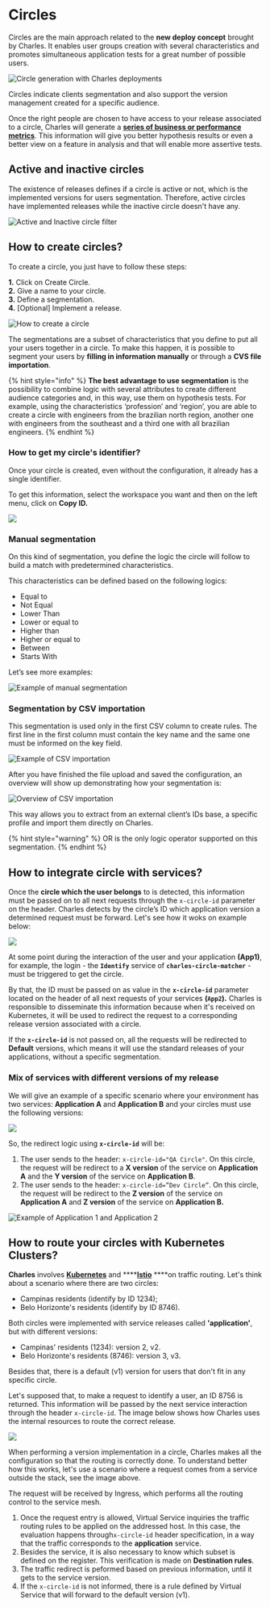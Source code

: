 # Circles

Circles are the main approach related to the **new deploy concept** brought by Charles. It enables user groups creation with several characteristics and promotes simultaneous application tests for a great number of possible users.

![Circle generation with Charles deployments](../.gitbook/assets/deploy_em_circulos%20%289%29%20%281%29.png)

Circles indicate clients segmentation and also support the version management created for a specific audience.

Once the right people are chosen to have access to your release associated to a circle, Charles will generate a [**series of business or performance metrics**](https://docs.charlescd.io/reference/metrics). This information will give you better hypothesis results or even a better view on a feature in analysis and that will enable more assertive tests.

## Active and inactive circles

The existence of releases defines if a circle is active or not, which is the implemented versions for users segmentation. Therefore, active circles have implemented releases while the inactive circle doesn't have any.

![Active and Inactive circle filter](https://gblobscdn.gitbook.com/assets%2F-LzaqMnnQTjZO7P6hApv%2F-M7rKxDdQhwf1rfMyili%2F-M7rMicKEB9xYtEJ-28B%2Fchrome-capture%20%282%29.gif?alt=media&token=04dfdbc0-4976-489e-aee4-44ec4946640f)

## How to create circles?

To create a circle, you just have to follow these steps:

**1.** Click on Create Circle.  
**2.** Give a name to your circle.  
**3.** Define a segmentation.  
**4.** \[Optional\] Implement a release.

![How to create a circle](../.gitbook/assets/create-circle-3.gif)

The segmentations are a subset of characteristics that you define to put all your users together in a circle. To make this happen, it is possible to segment your users by **filling in information manually** or through a **CVS file importation**.

{% hint style="info" %}
**The best advantage to use segmentation** is the possibility to combine logic with several attributes to create different audience categories and, in this way, use them on hypothesis tests. For example, using the characteristics ‘profession’ and ‘region’, you are able to create a circle with engineers from the brazilian north region, another one with engineers from the southeast and a third one with all brazilian engineers.
{% endhint %}

### How to get **my circle's identifier**?  <a id="como-obter-o-identificador-do-meu-workspace"></a>

Once your circle is created, even without the configuration, it already has a single identifier. 

To get this information, select the workspace you want and then on the left menu, click on **Copy ID.**

![](../.gitbook/assets/circuloid%20%282%29.gif)

### **Manual segmentation**

On this kind of segmentation, you define the logic the circle will follow to build a match with predetermined characteristics.

This characteristics can be defined based on the following logics:

* Equal to
* Not Equal
* Lower Than
* Lower or equal to
* Higher than
* Higher or equal to
* Between
* Starts With

Let’s see more examples:

![Example of manual segmentation](https://lh6.googleusercontent.com/5hg_2ZW34hb69J69-MtDNctjLJX5-gwBP9kgN6Bto9_tm2tK9DL-rgmvTleoVihRft37P2QmcA6MzBc3Uj_vguGM9VQVc9fhKEpittLr8LXxvThC3dewpNGsEYSHXp6KfhX8GGx_)

### **Segmentation by CSV importation**

This segmentation is used only in the first CSV column to create rules. The first line in the first column must contain the key name and the same one must be informed on the key field.

![Example of CSV importation](https://gblobscdn.gitbook.com/assets%2F-LzaqMnnQTjZO7P6hApv%2F-M7rONJV5n28i7pTtM-C%2F-M7rS51dpK-0mabN_xP4%2Fimage.png?alt=media&token=10e21e5d-48bd-496a-bbac-dac677732fd2)

After you have finished the file upload and saved the configuration, an overview will show up demonstrating how your segmentation is:

![Overview of CSV importation](https://gblobscdn.gitbook.com/assets%2F-LzaqMnnQTjZO7P6hApv%2F-M7rONJV5n28i7pTtM-C%2F-M7rTw1eEWjh8orNB-pS%2Fimage.png?alt=media&token=a9ac51d8-985b-4b67-9f98-5ffa276faee6)

This way allows you to extract from an external client’s IDs base, a specific profile and import them directly on Charles.

{% hint style="warning" %}
OR is the only logic operator supported on this segmentation.
{% endhint %}

## How to integrate circle with services?

Once the **circle which the user belongs** to is detected, this information must be passed on to all next requests through the `x-circle-id` parameter on the header. Charles detects by the circle’s ID which application version a determined request must be forward. Let's see how it woks on example below:

![](../.gitbook/assets/como_integrar_circulos_com_servicos_copy%20%282%29.png)

At some point during the interaction of the user and your application **\(App1\)**, for example, the login - the **`Identify`** service of **`charles-circle-matcher`** - must be triggered to get the circle.

By that, the ID must be passed on as value in the **`x-circle-id`** parameter located on the header of all next requests of your services **\(`App2`\).** Charles is responsible to disseminate this information because when it's received on Kubernetes, it will be used to redirect the request to a corresponding release version associated with a circle.

If the **`x-circle-id`** is not passed on, all the requests will be redirected to **Default** versions, which means it will use the standard releases of your applications, without a specific segmentation.

### **Mix of services with different versions of my release**

We will give an example of a specific scenario where your environment has two services: **Application A** and **Application B** and your circles must use the following versions:

![](../.gitbook/assets/versoes_diferentes_na_minha_release_eng%20%281%29.png)

So, the redirect logic using **`x-circle-id`** will be:

1. The user sends to the header:  `x-circle-id="QA Circle"`. On this circle, the request will be redirect to a **X version** of the service on **Application A** and the **Y version** of the service on **Application B**. 
2. The user sends to the header:  `x-circle-id=”Dev Circle”`. On this circle, the request will be redirect to the **Z version** of the service on **Application A** and **Z version** of the service on **Application B.** 

![Example of Application 1 and Application 2](../.gitbook/assets/versoes_diferentes_na_minha_release_ii_eng%20%281%29.png)

## How to route your circles with Kubernetes Clusters?

**Charles** involves [**Kubernetes**](https://kubernetes.io/docs/home/) and ****[**Istio**](https://istio.io/docs/) ****on traffic routing. Let's think about a scenario where there are two circles:

* Campinas residents \(identify by ID 1234\);
* Belo Horizonte's residents \(identify by ID 8746\).

Both circles were implemented with service releases called **'application'**, but with different versions:

* Campinas' residents \(1234\): version 2, v2.
* Belo Horizonte's residents \(8746\): version 3, v3.

Besides that, there is a default \(v1\) version for users that don't fit in any specific circle.

Let's supposed that, to make a request to identify a user, an ID 8756 is returned. This information will be passed by the next service interaction through the header `x-circle-id`. The image below shows how Charles uses the internal resources to route the correct release.

![](https://gblobscdn.gitbook.com/assets%2F-LzaqMnnQTjZO7P6hApv%2F-M7yHDr-VbK_tS0wCwGh%2F-M7yIFBInQf9HruABKEt%2FScreen_Shot_2020-05-22_at_10.08.35.png?alt=media&token=7b73c615-db6c-438e-a142-e4c131b6d606)

When performing a version implementation in a circle, Charles makes all the configuration so that the routing is correctly done. To understand better how this works, let's use a scenario where a request comes from a service outside the stack, see the image above.

The request will be received by Ingress, which performs all the routing control to the service mesh.

1. Once the request entry is allowed, Virtual Service inquiries the traffic routing rules to be applied on the addressed host. In this case, the evaluation happens through`x-circle-id` header specification, in a way that the traffic corresponds to the **application** service. 
2. Besides the service, it is also necessary to know which subset is defined on the register. This verification is made on **Destination rules**. 
3. The traffic redirect is peformed based on previous information, until it gets to the service version. 
4. If the `x-circle-id` is not informed, there is a rule defined by Virtual Service that will forward to the default version \(v1\). 

